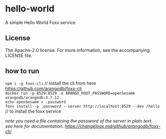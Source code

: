 # hello-world

A simple Hello World Foxx service

## License

The Apache-2.0 license. For more information, see the accompanying LICENSE file.


## how to run
`npm i -g foxx-cli`  // install the cli from here https://github.com/arangodb/foxx-cli <br>
`docker run -p 8529:8529 -e ARANGO_ROOT_PASSWORD=openSesame arangodb/arangodb:3.7.12` <br>
`echo openSesame > .password` <br>
`foxx install -p .password --server http://localhost:8529 --dev /hello`  // to install the foxx service <br>

*note you need a file containing the password of the server in plain text.* <br>
*see here for documentation. https://changelogs.md/github/arangodb/foxx-cli/* <br>

